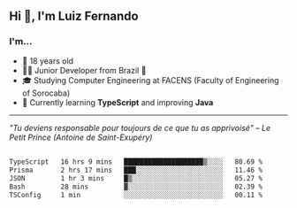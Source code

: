 <h2>Hi 👋, I'm Luiz Fernando</h2>

### I'm...
* 🤟 18 years old
* 👨‍💻 Junior Developer from Brazil 💚
* 🎓 Studying Computer Engineering at FACENS (Faculty of Engineering of Sorocaba)
* 🔭 Currently learning **TypeScript** and improving **Java**

---

_"Tu deviens responsable pour toujours de ce que tu as apprivoisé" – Le Petit Prince (Antoine de Saint-Exupéry)_

##

<!--START_SECTION:waka-->

```txt
TypeScript   16 hrs 9 mins   ████████████████████▒░░░░   80.69 %
Prisma       2 hrs 17 mins   ███░░░░░░░░░░░░░░░░░░░░░░   11.46 %
JSON         1 hr 3 mins     █▒░░░░░░░░░░░░░░░░░░░░░░░   05.27 %
Bash         28 mins         ▓░░░░░░░░░░░░░░░░░░░░░░░░   02.39 %
TSConfig     1 min           ░░░░░░░░░░░░░░░░░░░░░░░░░   00.11 %
```

<!--END_SECTION:waka-->

